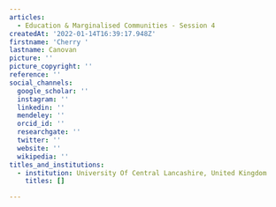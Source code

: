 ```yaml
---
articles:
  - Education & Marginalised Communities - Session 4
createdAt: '2022-01-14T16:39:17.948Z'
firstname: 'Cherry '
lastname: Canovan
picture: ''
picture_copyright: ''
reference: ''
social_channels:
  google_scholar: ''
  instagram: ''
  linkedin: ''
  mendeley: ''
  orcid_id: ''
  researchgate: ''
  twitter: ''
  website: ''
  wikipedia: ''
titles_and_institutions:
  - institution: University Of Central Lancashire, United Kingdom
    titles: []

---
```

